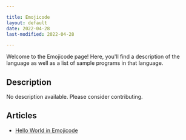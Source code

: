 ```yaml
---

title: Emojicode
layout: default
date: 2022-04-28
last-modified: 2022-04-28

---
```


Welcome to the Emojicode page! Here, you'll find a description of the language as well as a list of sample programs in that language.

## Description

No description available. Please consider contributing.

## Articles

- [Hello World in Emojicode](https://sampleprograms.io/projects/hello-world/emojicode)